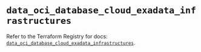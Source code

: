 # `data_oci_database_cloud_exadata_infrastructures`

Refer to the Terraform Registry for docs: [`data_oci_database_cloud_exadata_infrastructures`](https://registry.terraform.io/providers/oracle/oci/6.18.0/docs/data-sources/database_cloud_exadata_infrastructures).
